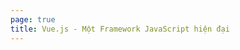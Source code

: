 ```yaml
---
page: true
title: Vue.js - Một Framework JavaScript hiện đại
---
```


<script setup>
import Home from '@theme/components/Home.vue'
</script>

<Home />
